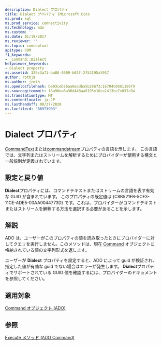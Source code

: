 ```yaml
---
description: Dialect プロパティ
title: Dialect プロパティ |Microsoft Docs
ms.prod: sql
ms.prod_service: connectivity
ms.technology: ado
ms.custom: ''
ms.date: 01/19/2017
ms.reviewer: ''
ms.topic: conceptual
apitype: COM
f1_keywords:
- _Command::Dialect
helpviewer_keywords:
- Dialect property
ms.assetid: 329c3a71-ba88-4009-b04f-2f52195a5957
author: rothja
ms.author: jroth
ms.openlocfilehash: be93ceb76aa0aadba5b28673c16704b0881186f9
ms.sourcegitcommit: 18a98ea6a30d448aa6195e10ea2413be7e837e94
ms.translationtype: MT
ms.contentlocale: ja-JP
ms.lasthandoff: 08/27/2020
ms.locfileid: "88973903"
---
```

# <a name="dialect-property"></a>Dialect プロパティ
[CommandText](../../../ado/reference/ado-api/commandtext-property-ado.md)または[commandstream](../../../ado/reference/ado-api/commandstream-property-ado.md)プロパティの言語を示します。 この言語では、文字列またはストリームを解析するためにプロバイダーが使用する構文と一般規則が定義されています。  
  
## <a name="settings-and-return-values"></a>設定と戻り値  
 **Dialect**プロパティには、コマンドテキストまたはストリームの言語を表す有効な GUID が含まれています。 このプロパティの既定値は {C8B521FB-5CF3-11CE-ADE5-00AA0044773D} です。これは、プロバイダーがコマンドテキストまたはストリームを解釈する方法を選択する必要があることを示します。  
  
## <a name="remarks"></a>解説  
 ADO は、ユーザーがこのプロパティの値を読み取ったときにプロバイダーに対してクエリを実行しません。このメソッドは、現在 [Command](../../../ado/reference/ado-api/command-object-ado.md) オブジェクトに格納されている値の文字列形式を返します。  
  
 ユーザーが **Dialect** プロパティを設定すると、ADO によって guid が検証され、指定した値が有効な guid でない場合はエラーが発生します。 **Dialect**プロパティでサポートされている GUID 値を確認するには、プロバイダーのドキュメントを参照してください。  
  
## <a name="applies-to"></a>適用対象  
 [Command オブジェクト (ADO)](../../../ado/reference/ado-api/command-object-ado.md)  
  
## <a name="see-also"></a>参照  
 [Execute メソッド (ADO Command)](../../../ado/reference/ado-api/execute-method-ado-command.md)
